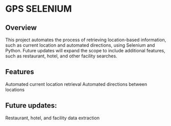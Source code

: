 # GPS SELENIUM
## Overview
This project automates the process of retrieving location-based information, such as current location and automated directions, using Selenium and Python. Future updates will expand the scope to include additional features, such as restaurant, hotel, and other facility searches.

## Features
Automated current location retrieval
Automated directions between locations

## Future updates: 
Restaurant, hotel, and facility data extraction 
